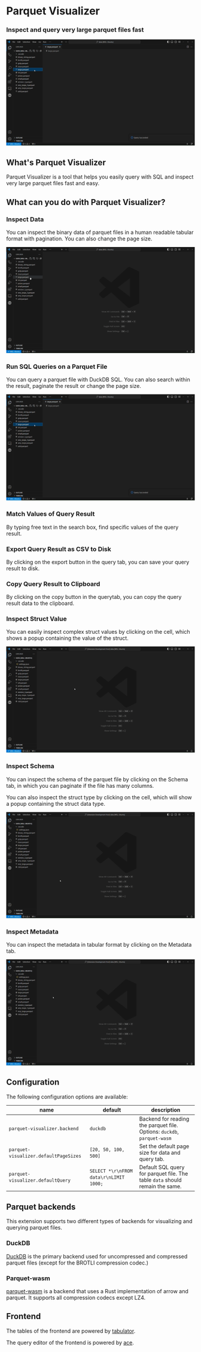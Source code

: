 # Parquet Visualizer

### Inspect and query very large parquet files fast
![sql](media/sql.gif)

## What's Parquet Visualizer
Parquet Visualizer is a tool that helps you easily query with SQL and inspect very large parquet files fast and easy.

## What can you do with Parquet Visualizer?
### Inspect Data
You can inspect the binary data of parquet files in a human readable tabular format with pagination. You can also change the page size.

![data](media/inspect_data.gif)

### Run SQL Queries on a Parquet File
You can query a parquet file with DuckDB SQL. You can also search within the result, paginate the result or change the page size. 

![sql](media/sql.gif)

### Match Values of Query Result
By typing free text in the search box, find specific values of the query result.

### Export Query Result as CSV to Disk
By clicking on the export button in the query tab, you can save your query result to disk.

### Copy Query Result to Clipboard
By clicking on the copy button in the querytab, you can copy the query result data to the clipboard.

### Inspect Struct Value
You can easily inspect complex struct values by clicking on the cell, which shows a popup containing the value of the struct.

![complex](media/inspect_complex.gif)

### Inspect Schema
You can inspect the schema of the parquet file by clicking on the Schema tab, in which you can paginate if the file has many columns.

You can also inspect the struct type by clicking on the cell, which will show a popup containing the struct data type.

![schema](media/inspect_schema.gif)

### Inspect Metadata
You can inspect the metadata in tabular format by clicking on the Metadata tab.

![metadata](media/inspect_metadata.gif)

## Configuration
The following configuration options are available:

|name|default|description|
|----|-------|-----------|
|`parquet-visualizer.backend`|`duckdb`| Backend for reading the parquet file. Options: `duckdb`, `parquet-wasm`|
|`parquet-visualizer.defaultPageSizes`|`[20, 50, 100, 500]`|Set the default page size for data and query tab.|
|`parquet-visualizer.defaultQuery`|`SELECT *\r\nFROM data\r\nLIMIT 1000;`|Default SQL query for parquet file. The table `data` should remain the same.|


## Parquet backends
This extension supports two different types of backends for visualizing and querying parquet files.

### DuckDB
[DuckDB](https://duckdb.org/docs/index) is the primary backend used for uncompressed and compressed parquet files (except for the BROTLI compression codec.)

### Parquet-wasm
[parquet-wasm](https://kylebarron.dev/parquet-wasm) is a backend that uses a Rust implementation of arrow and parquet. It supports all compression codecs except LZ4.

## Frontend
The tables of the frontend are powered by [tabulator](https://tabulator.info/).

The query editor of the frontend is powered by [ace](https://github.com/ajaxorg/ace).

